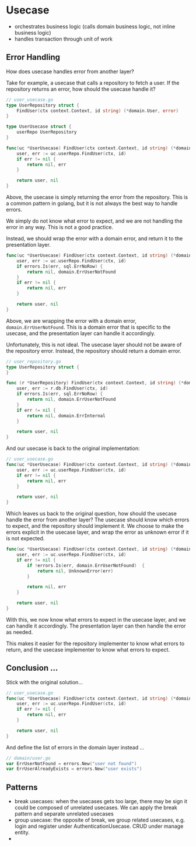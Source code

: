 # Usecase

- orchestrates business logic (calls domain business logic, not inline business logic)
- handles transaction through unit of work


## Error Handling


How does usecase handles error from another layer?

Take for example, a usecase that calls a repository to fetch a user. If the repository returns an error, how should the usecase handle it?

```go
// user_usecase.go
type UserRepository struct {
    FindUser(ctx context.Context, id string) (*domain.User, error)
}

type UserUsecase struct {
    userRepo UserRepository
}

func(uc *UserUsecase) FindUser(ctx context.Context, id string) (*domain.User, error) {
    user, err := uc.userRepo.FindUser(ctx, id)
    if err != nil {
        return nil, err
    }

    return user, nil
}
```

Above, the usecase is simply returning the error from the repository. This is a common pattern in golang, but it is not always the best way to handle errors.

We simply do not know what error to expect, and we are not handling the error in any way. This is not a good practice.

Instead, we should wrap the error with a domain error, and return it to the presentation layer.

```go
func(uc *UserUsecase) FindUser(ctx context.Context, id string) (*domain.User, error) {
    user, err := uc.userRepo.FindUser(ctx, id)
    if errors.Is(err, sql.ErrNoRow) {
        return nil, domain.ErrUserNotFound
    }
    if err != nil {
        return nil, err
    }

    return user, nil
}
```

Above, we are wrapping the error with a domain error, `domain.ErrUserNotFound`. This is a domain error that is specific to the usecase, and the presentation layer can handle it accordingly.

Unfortunately, this is not ideal. The usecase layer should not be aware of the repository error. Instead, the repository should return a domain error.

```go
// user_repository.go
type UserRepository struct {
}

func (r *UserRepository) FindUser(ctx context.Context, id string) (*domain.User, error) {
    user, err := r.db.FindUser(ctx, id)
    if errors.Is(err, sql.ErrNoRow) {
        return nil, domain.ErrUserNotFound
    }
    if err != nil {
        return nil, domain.ErrInternal
    }

    return user, nil
}
```

And our usecase is back to the original implementation:
```go
// user_usecase.go
func(uc *UserUsecase) FindUser(ctx context.Context, id string) (*domain.User, error) {
    user, err := uc.userRepo.FindUser(ctx, id)
    if err != nil {
        return nil, err
    }

    return user, nil
}
```

Which leaves us back to the original question, how should the usecase handle the error from another layer?
The usecase should know which errors to expect, and the repository should implement it. We choose to make the errors explicit in the usecase layer, and wrap the error as unknown error if it is not expected.


```go
func(uc *UserUsecase) FindUser(ctx context.Context, id string) (*domain.User, error) {
    user, err := uc.userRepo.FindUser(ctx, id)
    if err != nil {
        if !errors.Is(err, domain.ErrUserNotFound)  {
            return nil, UnknownError(err)
        }

        return nil, err
    }

    return user, nil
}
```

With this, we now know what errors to expect in the usecase layer, and we can handle it accordingly. The presentation layer can then handle the error as needed.

This makes it easier for the repository implementer to know what errors to return, and the usecase implementer to know what errors to expect.


## Conclusion ...

Stick with the original solution...
```go
// user_usecase.go
func(uc *UserUsecase) FindUser(ctx context.Context, id string) (*domain.User, error) {
    user, err := uc.userRepo.FindUser(ctx, id)
    if err != nil {
        return nil, err
    }

    return user, nil
}
```

And define the list of errors in the domain layer instead ...

```go
// domain/user.go
var ErrUserNotFound = errors.New("user not found")
var ErrUserAlreadyExists = errors.New("user exists")
```

## Patterns

- break usecases: when the usecases gets too large, there may be sign it could be composed of unrelated usecases. We can apply the break pattern and separate unrelated usecases
- group usecase: the opposite of break, we group related usecases, e.g. login and register under AuthenticationUsecase. CRUD under manage entity.
- 
